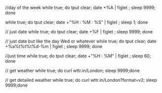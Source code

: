 
//day of the week
while true; do tput clear; date +%A | figlet ; sleep 9999; done

while true; do tput clear; date +"%H : %M : %S" | figlet ; sleep 1; done

// just date
 while true; do tput clear; date +%F | figlet ; sleep 9999; done

// just date but like the day Wed or whatever
while true; do tput clear; date +%a%t%t%t%d-%m | figlet ; sleep 9999; done

//just time
 while true; do tput clear; date +"%H : %M" | figlet ; sleep 60; done

// get weather
 while true; do curl wttr.in/London; sleep 9999;done

// get detailed weather
while true; do curl wttr.in/London?format=v2; sleep 9999;done
